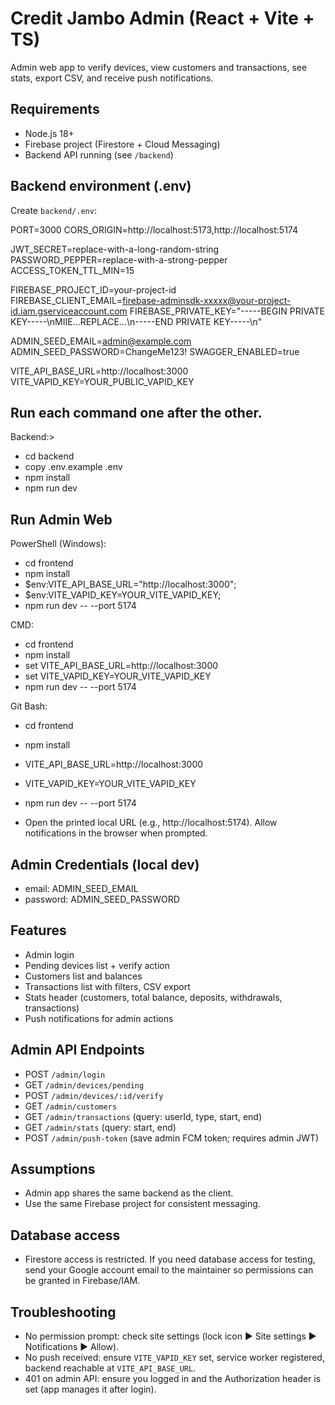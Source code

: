 # Credit Jambo Admin (React + Vite + TS)

Admin web app to verify devices, view customers and transactions, see stats, export CSV, and receive push notifications.

## Requirements
- Node.js 18+
- Firebase project (Firestore + Cloud Messaging)
- Backend API running (see `/backend`)

## Backend environment (.env)
Create `backend/.env`:

PORT=3000
CORS_ORIGIN=http://localhost:5173,http://localhost:5174

JWT_SECRET=replace-with-a-long-random-string
PASSWORD_PEPPER=replace-with-a-strong-pepper
ACCESS_TOKEN_TTL_MIN=15

FIREBASE_PROJECT_ID=your-project-id
FIREBASE_CLIENT_EMAIL=firebase-adminsdk-xxxxx@your-project-id.iam.gserviceaccount.com
FIREBASE_PRIVATE_KEY="-----BEGIN PRIVATE KEY-----\nMIIE...REPLACE...\n-----END PRIVATE KEY-----\n"

ADMIN_SEED_EMAIL=admin@example.com
ADMIN_SEED_PASSWORD=ChangeMe123!
SWAGGER_ENABLED=true

VITE_API_BASE_URL=http://localhost:3000
VITE_VAPID_KEY=YOUR_PUBLIC_VAPID_KEY


Run each command one after the other.
-------------------------------------
Backend:> 
* cd backend
* copy .env.example .env 
* npm install 
* npm run dev

## Run Admin Web
PowerShell (Windows):

* cd frontend
* npm install
* $env:VITE_API_BASE_URL="http://localhost:3000";
*  $env:VITE_VAPID_KEY=YOUR_VITE_VAPID_KEY;
*   npm run dev -- --port 5174

CMD:

* cd frontend
* npm install
* set VITE_API_BASE_URL=http://localhost:3000
*  set VITE_VAPID_KEY=YOUR_VITE_VAPID_KEY
*  npm run dev -- --port 5174

Git Bash:

* cd frontend
* npm install
* VITE_API_BASE_URL=http://localhost:3000 
* VITE_VAPID_KEY=YOUR_VITE_VAPID_KEY 
* npm run dev -- --port 5174


* Open the printed local URL (e.g., http://localhost:5174). Allow notifications in the browser when prompted.

## Admin Credentials (local dev)
- email: ADMIN_SEED_EMAIL
- password: ADMIN_SEED_PASSWORD

## Features
- Admin login
- Pending devices list + verify action
- Customers list and balances
- Transactions list with filters, CSV export
- Stats header (customers, total balance, deposits, withdrawals, transactions)
- Push notifications for admin actions

## Admin API Endpoints
- POST `/admin/login`
- GET `/admin/devices/pending`
- POST `/admin/devices/:id/verify`
- GET `/admin/customers`
- GET `/admin/transactions` (query: userId, type, start, end)
- GET `/admin/stats` (query: start, end)
- POST `/admin/push-token` (save admin FCM token; requires admin JWT)

## Assumptions
- Admin app shares the same backend as the client.
- Use the same Firebase project for consistent messaging.

## Database access
- Firestore access is restricted. If you need database access for testing, send your Google account email to the maintainer so permissions can be granted in Firebase/IAM.

## Troubleshooting
- No permission prompt: check site settings (lock icon ▶ Site settings ▶ Notifications ▶ Allow).
- No push received: ensure `VITE_VAPID_KEY` set, service worker registered, backend reachable at `VITE_API_BASE_URL`.
- 401 on admin API: ensure you logged in and the Authorization header is set (app manages it after login).
